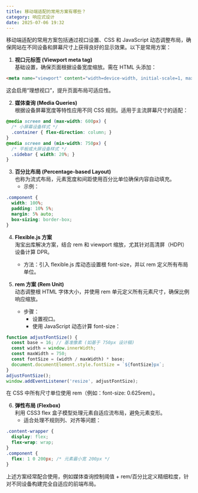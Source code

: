 ```yaml
---
title: 移动端适配的常用方案有哪些？
category: 响应式设计
date: 2025-07-06 19:32
---
```

移动端适配的常用方案包括通过视口设置、CSS 和 JavaScript 动态调整布局，确保网站在不同设备和屏幕尺寸上获得良好的显示效果。以下是常用方案：  

1. **视口元标签 (Viewport meta tag)**  
   基础设置，确保页面根据设备宽度缩放。需在 HTML 头添加：  
```html
<meta name="viewport" content="width=device-width, initial-scale=1, maximum-scale=1.0, user-scalable=no">
```  
   这会启用“理想视口”，提升页面布局可适应性。  

2. **媒体查询 (Media Queries)**  
   根据设备屏幕宽度等特性应用不同 CSS 规则。适用于主流屏幕尺寸的适配：  
```css
@media screen and (max-width: 600px) {
  /* 小屏幕设备样式 */
  .container { flex-direction: column; }
}
@media screen and (min-width: 750px) {
  /* 平板或大屏设备样式 */
  .sidebar { width: 20%; }
}
```  

3. **百分比布局 (Percentage-based Layout)**  
   也称为流式布局，元素宽度和间距使用百分比单位确保内容自动填充。  
   - 示例：  
```css
.component {
  width: 100%;
  padding: 10% 5%;
  margin: 5% auto;
  box-sizing: border-box;
}
```  

4. **Flexible.js 方案**  
   淘宝出库解决方案，结合 rem 和 viewport 缩放，尤其针对高清屏（HDPI）设备计算 DPR。  
   - 方法：引入 flexible.js 库动态设置根 font-size，并以 rem 定义所有布局单位。  

5. **rem 方案 (Rem Unit)**  
   动态调整根 HTML 字体大小，并使用 rem 单元定义所有元素尺寸，确保比例响应缩放。  
   - 步骤：  
     - 设置视口。  
     - 使用 JavaScript 动态计算 font-size：  
```js
function adjustFontSize() {
  const base = 16; // 基准像素 (如基于 750px 设计稿)
  const width = window.innerWidth;
  const maxWidth = 750;
  const fontSize = (width / maxWidth) * base;
  document.documentElement.style.fontSize = `${fontSize}px`;
}
adjustFontSize();
window.addEventListener('resize', adjustFontSize);
```  
   在 CSS 中所有尺寸单位使用 rem（例如：font-size: 0.625rem）。  

6. **弹性布局 (Flexbox)**  
   利用 CSS3 flex 盒子模型处理元素自适应流布局，避免元素变形。  
   - 适合处理不规则列、对齐等问题：  
```css
.content-wrapper {
  display: flex;
  flex-wrap: wrap;
}
.component {
  flex: 1 0 200px; /* 元素最小宽 200px */
}
```  
上述方案经常配合使用，例如媒体查询控制阈值 + rem/百分比定义精细粒度，针对不同设备构建完全自适应的前端布局。
